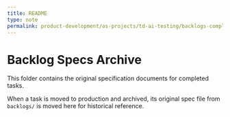 ```yaml
---
title: README
type: note
permalink: product-development/os-projects/td-ai-testing/backlogs-completed/backlog-specs/README
---
```


# Backlog Specs Archive

This folder contains the original specification documents for completed tasks.

When a task is moved to production and archived, its original spec file from `backlogs/` is moved here for historical reference.